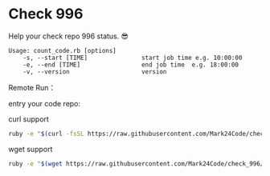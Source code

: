 # Check 996

Help your check repo 996 status. 😎

```
Usage: count_code.rb [options]
    -s, --start [TIME]               start job time e.g. 10:00:00
    -e, --end [TIME]                 end job time  e.g. 18:00:00
    -v, --version                    version
```

Remote Run：

entry your code repo:

curl support

```bash
ruby -e "$(curl -fsSL https://raw.githubusercontent.com/Mark24Code/check_996/main/check_996.rb)"
```

wget support

```bash
ruby -e "$(wget https://raw.githubusercontent.com/Mark24Code/check_996/main/check_996.rb -O -)"
```
